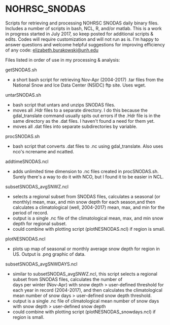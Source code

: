 # NOHRSC_SNODAS
Scripts for retrieving and processing NOHRSC SNODAS daily binary files.  
Includes a number of scripts in bash, NCL, R, and/or matlab. 
This is a work in progress started in July 2017, so keep posted for additional scripts & edits. 
Codes will require customization and will not run as is. 
I'm happy to answer questions and welcome helpful suggestions for improving efficiency of any code:
elizabeth.burakowski@unh.edu

Files listed in order of use in my processing & analysis:

getSNODAS.sh 
- a short bash script for retrieving Nov-Apr (2004-2017) .tar files from the National Snow and Ice Data Center (NSIDC) ftp site. Uses wget.

untarSNODAS.sh
- bash script that untars and unzips SNODAS files. 
- moves all .Hdr files to a separate directory. I do this because the gdal_translate command usually spits out errors if the .Hdr file is in the same directory as the .dat files.  I haven't found a need for them yet.  
- moves all .dat files into separate subdirectories by variable.  

procSNODAS.sh
- bash script that converts .dat files to .nc using gdal_translate. Also uses nco's ncrename and ncatted.

addtimeSNODAS.ncl
- adds unlimited time dimension to .nc files created in procSNODAS.sh.  Surely there's a way to do it with NCO, but
  I found it to be easier in NCL. 
  
subsetSNODAS_avgSNWZ.ncl
- selects a regional subset from SNODAS files, calculates a seasonal (or monthly) mean, max, and min snow depth for each 
  season,and then calculates a climatological (well, 2004-2017) mean, max, and min for the period of record. 
- output is a single .nc file of the climatological mean, max, and min snow depth for regional subset.
- could combine with plotting script (plotNESNODAS.ncl) if region is small.

plotNESNODAS.ncl
- plots up map of seasonal or monthly average snow depth for region in US.  Output is .png graphic of data.

subsetSNODAS_avgSNWDAYS.ncl
- similar to subsetSNODAS_avgSNWZ.ncl, this script selects a regional subset from SNODAS files, calculates the number of   
  days per winter (Nov-Apr) with snow depth > user-defined threshold for each year in record (2004-2017), and then 
  calculates the climatological mean number of snow days > user-defined snow depth threshold. 
- output is a single .nc file of climatological mean number of snow days with snow depth > user-defined snow depth
- could combine with plotting script (plotNESNODAS_snowdays.ncl) if region is small. 
